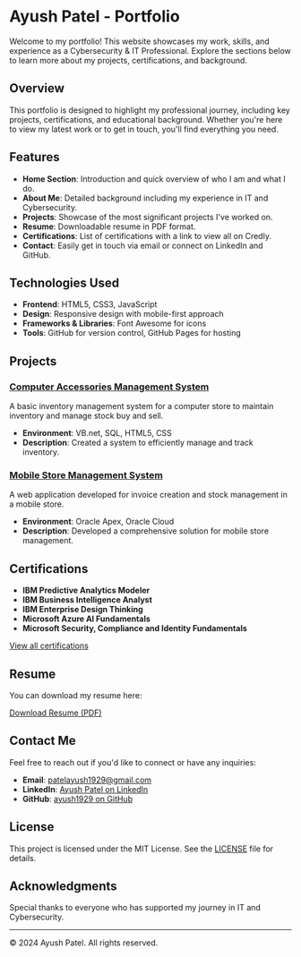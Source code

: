 # Ayush Patel - Portfolio

Welcome to my portfolio! This website showcases my work, skills, and experience as a Cybersecurity & IT Professional. Explore the sections below to learn more about my projects, certifications, and background.

## Overview

This portfolio is designed to highlight my professional journey, including key projects, certifications, and educational background. Whether you're here to view my latest work or to get in touch, you'll find everything you need.

## Features

- **Home Section**: Introduction and quick overview of who I am and what I do.
- **About Me**: Detailed background including my experience in IT and Cybersecurity.
- **Projects**: Showcase of the most significant projects I've worked on.
- **Resume**: Downloadable resume in PDF format.
- **Certifications**: List of certifications with a link to view all on Credly.
- **Contact**: Easily get in touch via email or connect on LinkedIn and GitHub.

## Technologies Used

- **Frontend**: HTML5, CSS3, JavaScript
- **Design**: Responsive design with mobile-first approach
- **Frameworks & Libraries**: Font Awesome for icons
- **Tools**: GitHub for version control, GitHub Pages for hosting

## Projects

### [Computer Accessories Management System](https://github.com/ayush1929/Computer-Accessories-Management-System)
A basic inventory management system for a computer store to maintain inventory and manage stock buy and sell.

- **Environment**: VB.net, SQL, HTML5, CSS
- **Description**: Created a system to efficiently manage and track inventory.

### [Mobile Store Management System](https://github.com/ayush1929/Mobile-Store-Management-System)
A web application developed for invoice creation and stock management in a mobile store.

- **Environment**: Oracle Apex, Oracle Cloud
- **Description**: Developed a comprehensive solution for mobile store management.

## Certifications

- **IBM Predictive Analytics Modeler**
- **IBM Business Intelligence Analyst**
- **IBM Enterprise Design Thinking**
- **Microsoft Azure AI Fundamentals**
- **Microsoft Security, Compliance and Identity Fundamentals**

[View all certifications](https://www.credly.com/users/ayushkumar-vinodkumar-patel)

## Resume

You can download my resume here:

[Download Resume (PDF)](Ayush_Patel_Resume.pdf)

## Contact Me

Feel free to reach out if you'd like to connect or have any inquiries:

- **Email**: [patelayush1929@gmail.com](mailto:patelayush1929@gmail.com)
- **LinkedIn**: [Ayush Patel on LinkedIn](https://linkedin.com/in/ayushkumar-patel)
- **GitHub**: [ayush1929 on GitHub](https://github.com/ayush1929)

## License

This project is licensed under the MIT License. See the [LICENSE](LICENSE) file for details.

## Acknowledgments

Special thanks to everyone who has supported my journey in IT and Cybersecurity.

---

© 2024 Ayush Patel. All rights reserved.
